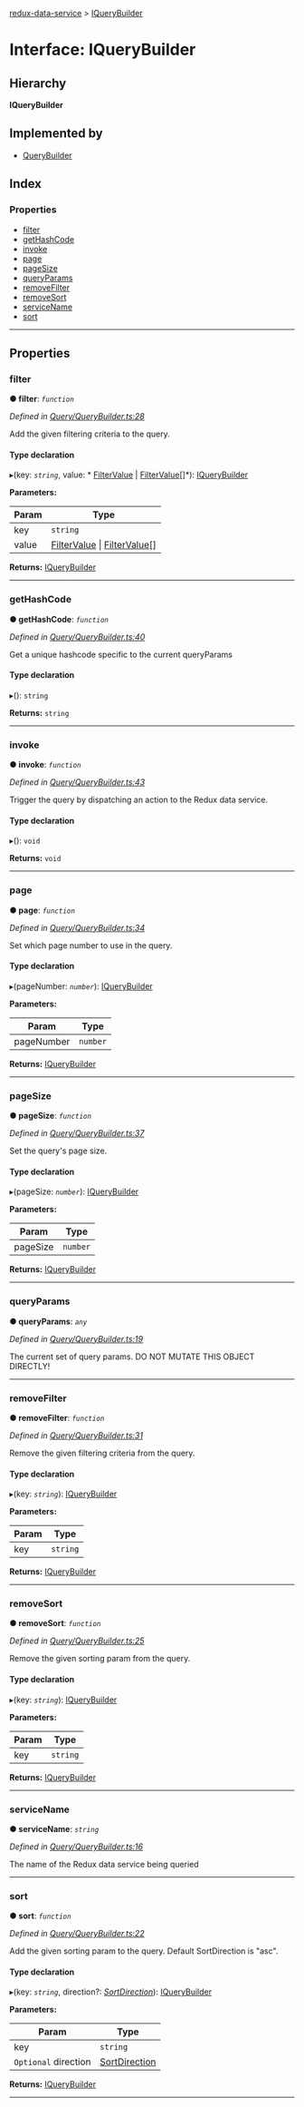[redux-data-service](../README.md) > [IQueryBuilder](../interfaces/iquerybuilder.md)

# Interface: IQueryBuilder

## Hierarchy

**IQueryBuilder**

## Implemented by

* [QueryBuilder](../classes/querybuilder.md)

## Index

### Properties

* [filter](iquerybuilder.md#filter)
* [getHashCode](iquerybuilder.md#gethashcode)
* [invoke](iquerybuilder.md#invoke)
* [page](iquerybuilder.md#page)
* [pageSize](iquerybuilder.md#pagesize)
* [queryParams](iquerybuilder.md#queryparams)
* [removeFilter](iquerybuilder.md#removefilter)
* [removeSort](iquerybuilder.md#removesort)
* [serviceName](iquerybuilder.md#servicename)
* [sort](iquerybuilder.md#sort)

---

## Properties

<a id="filter"></a>

###  filter

**● filter**: *`function`*

*Defined in [Query/QueryBuilder.ts:28](https://github.com/Rediker-Software/redux-data-service/blob/9e76fc2/src/Query/QueryBuilder.ts#L28)*

Add the given filtering criteria to the query.

#### Type declaration
▸(key: *`string`*, value: * [FilterValue](../#filtervalue) &#124; [FilterValue](../#filtervalue)[]*): [IQueryBuilder](iquerybuilder.md)

**Parameters:**

| Param | Type |
| ------ | ------ |
| key | `string` |
| value |  [FilterValue](../#filtervalue) &#124; [FilterValue](../#filtervalue)[]|

**Returns:** [IQueryBuilder](iquerybuilder.md)

___
<a id="gethashcode"></a>

###  getHashCode

**● getHashCode**: *`function`*

*Defined in [Query/QueryBuilder.ts:40](https://github.com/Rediker-Software/redux-data-service/blob/9e76fc2/src/Query/QueryBuilder.ts#L40)*

Get a unique hashcode specific to the current queryParams

#### Type declaration
▸(): `string`

**Returns:** `string`

___
<a id="invoke"></a>

###  invoke

**● invoke**: *`function`*

*Defined in [Query/QueryBuilder.ts:43](https://github.com/Rediker-Software/redux-data-service/blob/9e76fc2/src/Query/QueryBuilder.ts#L43)*

Trigger the query by dispatching an action to the Redux data service.

#### Type declaration
▸(): `void`

**Returns:** `void`

___
<a id="page"></a>

###  page

**● page**: *`function`*

*Defined in [Query/QueryBuilder.ts:34](https://github.com/Rediker-Software/redux-data-service/blob/9e76fc2/src/Query/QueryBuilder.ts#L34)*

Set which page number to use in the query.

#### Type declaration
▸(pageNumber: *`number`*): [IQueryBuilder](iquerybuilder.md)

**Parameters:**

| Param | Type |
| ------ | ------ |
| pageNumber | `number` |

**Returns:** [IQueryBuilder](iquerybuilder.md)

___
<a id="pagesize"></a>

###  pageSize

**● pageSize**: *`function`*

*Defined in [Query/QueryBuilder.ts:37](https://github.com/Rediker-Software/redux-data-service/blob/9e76fc2/src/Query/QueryBuilder.ts#L37)*

Set the query's page size.

#### Type declaration
▸(pageSize: *`number`*): [IQueryBuilder](iquerybuilder.md)

**Parameters:**

| Param | Type |
| ------ | ------ |
| pageSize | `number` |

**Returns:** [IQueryBuilder](iquerybuilder.md)

___
<a id="queryparams"></a>

###  queryParams

**● queryParams**: *`any`*

*Defined in [Query/QueryBuilder.ts:19](https://github.com/Rediker-Software/redux-data-service/blob/9e76fc2/src/Query/QueryBuilder.ts#L19)*

The current set of query params. DO NOT MUTATE THIS OBJECT DIRECTLY!

___
<a id="removefilter"></a>

###  removeFilter

**● removeFilter**: *`function`*

*Defined in [Query/QueryBuilder.ts:31](https://github.com/Rediker-Software/redux-data-service/blob/9e76fc2/src/Query/QueryBuilder.ts#L31)*

Remove the given filtering criteria from the query.

#### Type declaration
▸(key: *`string`*): [IQueryBuilder](iquerybuilder.md)

**Parameters:**

| Param | Type |
| ------ | ------ |
| key | `string` |

**Returns:** [IQueryBuilder](iquerybuilder.md)

___
<a id="removesort"></a>

###  removeSort

**● removeSort**: *`function`*

*Defined in [Query/QueryBuilder.ts:25](https://github.com/Rediker-Software/redux-data-service/blob/9e76fc2/src/Query/QueryBuilder.ts#L25)*

Remove the given sorting param from the query.

#### Type declaration
▸(key: *`string`*): [IQueryBuilder](iquerybuilder.md)

**Parameters:**

| Param | Type |
| ------ | ------ |
| key | `string` |

**Returns:** [IQueryBuilder](iquerybuilder.md)

___
<a id="servicename"></a>

###  serviceName

**● serviceName**: *`string`*

*Defined in [Query/QueryBuilder.ts:16](https://github.com/Rediker-Software/redux-data-service/blob/9e76fc2/src/Query/QueryBuilder.ts#L16)*

The name of the Redux data service being queried

___
<a id="sort"></a>

###  sort

**● sort**: *`function`*

*Defined in [Query/QueryBuilder.ts:22](https://github.com/Rediker-Software/redux-data-service/blob/9e76fc2/src/Query/QueryBuilder.ts#L22)*

Add the given sorting param to the query. Default SortDirection is "asc".

#### Type declaration
▸(key: *`string`*, direction?: *[SortDirection](../#sortdirection)*): [IQueryBuilder](iquerybuilder.md)

**Parameters:**

| Param | Type |
| ------ | ------ |
| key | `string` |
| `Optional` direction | [SortDirection](../#sortdirection) |

**Returns:** [IQueryBuilder](iquerybuilder.md)

___

